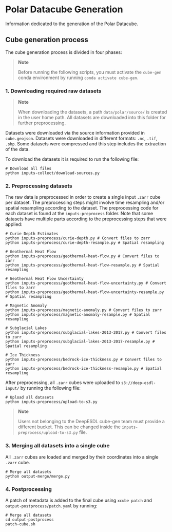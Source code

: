 # Polar Datacube Generation

Information dedicated to the generation of the Polar Datacube.

## Cube generation process

The cube generation process is divided in four phases:

> **Note**
>
> Before running the following scripts, you must activate the `cube-gen` conda environment by running `conda activate cube-gen`.

### 1. Downloading required raw datasets

> **Note**
>
> When downloading the datasets, a path `data/polar/source/` is created in the user home path. All datasets are downloaded into this folder for further preprocessing.

Datasets were downloaded via the source information provided in `cube.geojson`. Datasets were downloaded in different formats: `.nc`, `.tif`, `.shp`. Some datasets were compressed and this step includes the extraction of the data.

To download the datasets it is required to run the following file:

```
# Download all files
python inputs-collect/download-sources.py
```

### 2. Preprocessing datasets

The raw data is preprocessed in order to create a single input `.zarr` cube per dataset. The preprocessing steps might involve time resampling and/or spatial resampling according to the dataset. The preprocessing code for each dataset is found at the `inputs-preprocess` folder. Note that some datasets have multiple parts according to the preprocessing steps that were applied:

```
# Curie Depth Estimates
python inputs-preprocess/curie-depth.py # Convert files to zarr
python inputs-preprocess/curie-depth-resample.py # Spatial resampling

# Geothermal Heat Flow
python inputs-preprocess/geothermal-heat-flow.py # Convert files to zarr
python inputs-preprocess/geothermal-heat-flow-resample.py # Spatial resampling

# Geothermal Heat Flow Uncertainty
python inputs-preprocess/geothermal-heat-flow-uncertainty.py # Convert files to zarr
python inputs-preprocess/geothermal-heat-flow-uncertainty-resample.py # Spatial resampling

# Magnetic Anomaly
python inputs-preprocess/magnetic-anomaly.py # Convert files to zarr
python inputs-preprocess/magnetic-anomaly-resample.py # Spatial resampling

# Subglacial Lakes
python inputs-preprocess/subglacial-lakes-2013-2017.py # Convert files to zarr
python inputs-preprocess/subglacial-lakes-2013-2017-resample.py # Spatial resampling

# Ice Thickness
python inputs-preprocess/bedrock-ice-thickness.py # Convert files to zarr
python inputs-preprocess/bedrock-ice-thickness-resample.py # Spatial resampling
```

After preprocessing, all `.zarr` cubes were uploaded to `s3://deep-esdl-input/` by running the following file:

```
# Upload all datasets
python inputs-preprocess/upload-to-s3.py
```

> **Note**
>
> Users not belonging to the DeepESDL cube-gen team must provide a different bucket. This can be changed inside the `inputs-preprocess/upload-to-s3.py` file.

### 3. Merging all datasets into a single cube

All `.zarr` cubes are loaded and merged by their coordinates into a single `.zarr` cube.

```
# Merge all datasets
python output-merge/merge.py
```

### 4. Postprocessing

A patch of metadata is added to the final cube using `xcube patch` and `output-postprocess/patch.yaml` by running:

```
# Merge all datasets
cd output-postprocess
patch-cube.sh
```